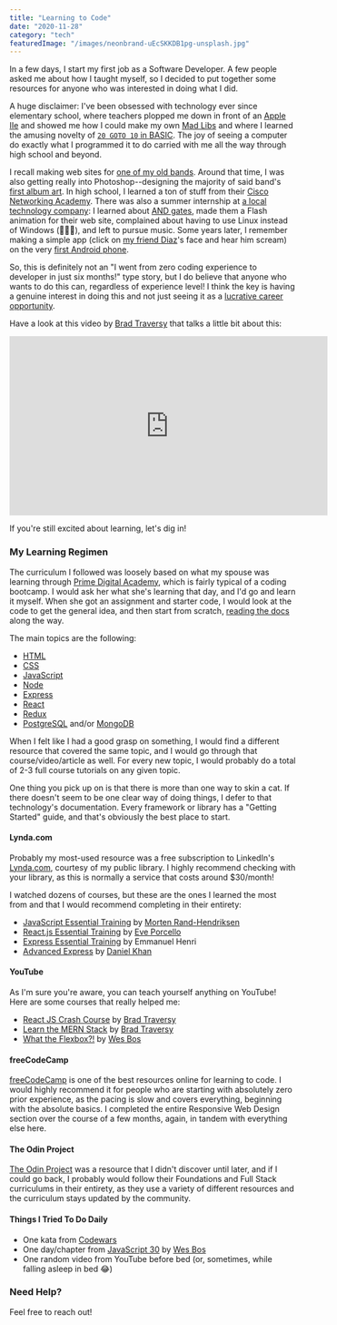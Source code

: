 ```yaml
---
title: "Learning to Code"
date: "2020-11-28"
category: "tech"
featuredImage: "/images/neonbrand-uEcSKKDB1pg-unsplash.jpg"
---
```


In a few days, I start my first job as a Software Developer. A few people asked me about how I taught myself, so I decided to put together some resources for anyone who was interested in doing what I did.

A huge disclaimer: I've been obsessed with technology ever since elementary school, where teachers plopped me down in front of an [Apple IIe](https://apple2history.org/history/ah07/) and showed me how I could make my own [Mad Libs](https://www.madlibs.com) and where I learned the amusing novelty of [`20 GOTO 10` in BASIC](https://betanews.com/2014/05/01/10-print-hello-50-years-of-basic-20-goto-10/). The joy of seeing a computer do exactly what I programmed it to do carried with me all the way through high school and beyond.

I recall making web sites for [one of my old bands](https://web.archive.org/web/19991012050242/http://flipsyde.com/). Around that time, I was also getting really into Photoshop--designing the majority of said band's [first album art](https://www.facebook.com/media/set/?set=a.319108414874630.76859.295314023920736&type=3). In high school, I learned a ton of stuff from their [Cisco Networking Academy](https://www.netacad.com/courses/networking). There was also a summer internship at [a local technology company](https://www.linkedin.com/company/winterlogic-inc-/about/): I learned about [AND gates](https://en.wikipedia.org/wiki/AND_gate), made them a Flash animation for their web site, complained about having to use Linux instead of Windows (🤦🏻‍♂️), and left to pursue music. Some years later, I remember making a simple app (click on [my friend Diaz](https://www.briandiazphoto.com)'s face and hear him scream) on the very [first Android phone](https://en.wikipedia.org/wiki/HTC_Dream).

So, this is definitely not an "I went from zero coding experience to developer in just six months!" type story, but I do believe that anyone who wants to do this can, regardless of experience level! I think the key is having a genuine interest in doing this and not just seeing it as a [lucrative career opportunity](https://www.glassdoor.com/Salaries/junior-software-developer-salary-SRCH_KO0,25.htm).

Have a look at this video by [Brad Traversy](https://www.traversymedia.com) that talks a little bit about this:

<div class="videoWrapper"><iframe class="video" width="560" height="315" src="https://www.youtube.com/embed/Ght0sqn52JY" title="YouTube video player" frameborder="0" allow="accelerometer; autoplay; clipboard-write; encrypted-media; gyroscope; picture-in-picture" allowfullscreen></iframe></div>

If you're still excited about learning, let's dig in!

### My Learning Regimen

The curriculum I followed was loosely based on what my spouse was learning through [Prime Digital Academy](https://primeacademy.io/courses/engineering), which is fairly typical of a coding bootcamp. I would ask her what she's learning that day, and I'd go and learn it myself. When she got an assignment and starter code, I would look at the code to get the general idea, and then start from scratch, [reading the docs](https://devdocs.io) along the way.

The main topics are the following:

- [HTML](https://developer.mozilla.org/en-US/docs/Web/HTML)
- [CSS](https://developer.mozilla.org/en-US/docs/Web/CSS)
- [JavaScript](https://developer.mozilla.org/en-US/docs/Web/JavaScript)
- [Node](https://nodejs.org/en/)
- [Express](http://expressjs.com)
- [React](https://reactjs.org)
- [Redux](https://redux.js.org)
- [PostgreSQL](https://www.postgresql.org) and/or [MongoDB](https://www.mongodb.com)

When I felt like I had a good grasp on something, I would find a different resource that covered the same topic, and I would go through that course/video/article as well. For every new topic, I would probably do a total of 2-3 full course tutorials on any given topic.

One thing you pick up on is that there is more than one way to skin a cat. If there doesn't seem to be one clear way of doing things, I defer to that technology's documentation. Every framework or library has a "Getting Started" guide, and that's obviously the best place to start.

#### Lynda.com

Probably my most-used resource was a free subscription to LinkedIn's [Lynda.com](https://www.lynda.com), courtesy of my public library. I highly recommend checking with your library, as this is normally a service that costs around \$30/month!

I watched dozens of courses, but these are the ones I learned the most from and that I would recommend completing in their entirety:

- [JavaScript Essential Training](https://www.lynda.com/JavaScript-tutorials/JavaScript-Essential-Training/574716-2.html?srchtrk=index%3a1%0alinktypeid%3a2%0aq%3ajavascript+essentials%0apage%3a1%0as%3arelevance%0asa%3atrue%0aproducttypeid%3a2) by [Morten Rand-Hendriksen](https://mor10.com)
- [React.js Essential Training](https://www.lynda.com/React-js-tutorials/React-js-Essential-Training-REVISION-Q4-2020/2849005-2.html?srchtrk=index%3a1%0alinktypeid%3a2%0aq%3areact.js+essential%0apage%3a1%0as%3arelevance%0asa%3atrue%0aproducttypeid%3a2) by [Eve Porcello](https://twitter.com/eveporcello)
- [Express Essential Training](https://www.lynda.com/Node-js-tutorials/Express-Essential-Training/679637-2.html) by Emmanuel Henri
- [Advanced Express](https://www.lynda.com/Node-js-tutorials/Advanced-Express/798496-2.html) by [Daniel Khan](https://twitter.com/dkhan)

#### YouTube

As I'm sure you're aware, you can teach yourself anything on YouTube! Here are some courses that really helped me:

- [React JS Crash Course](https://www.youtube.com/watch?v=sBws8MSXN7A) by [Brad Traversy](https://www.youtube.com/user/TechGuyWeb)
- [Learn the MERN Stack](https://www.youtube.com/playlist?list=PLillGF-RfqbbiTGgA77tGO426V3hRF9iE) by [Brad Traversy](https://www.youtube.com/user/TechGuyWeb)
- [What the Flexbox?!](https://www.youtube.com/playlist?list=PLu8EoSxDXHP7xj_y6NIAhy0wuCd4uVdid) by [Wes Bos](https://wesbos.com)

#### freeCodeCamp

[freeCodeCamp](https://www.freecodecamp.org) is one of the best resources online for learning to code. I would highly recommend it for people who are starting with absolutely zero prior experience, as the pacing is slow and covers everything, beginning with the absolute basics. I completed the entire Responsive Web Design section over the course of a few months, again, in tandem with everything else here.

#### The Odin Project

[The Odin Project](https://www.theodinproject.com/home) was a resource that I didn't discover until later, and if I could go back, I probably would follow their Foundations and Full Stack curriculums in their entirety, as they use a variety of different resources and the curriculum stays updated by the community.

#### Things I Tried To Do Daily

- One kata from [Codewars](https://www.codewars.com)
- One day/chapter from [JavaScript 30](https://javascript30.com) by [Wes Bos](https://wesbos.com)
- One random video from YouTube before bed (or, sometimes, while falling asleep in bed 😂)

### Need Help?

Feel free to reach out!
